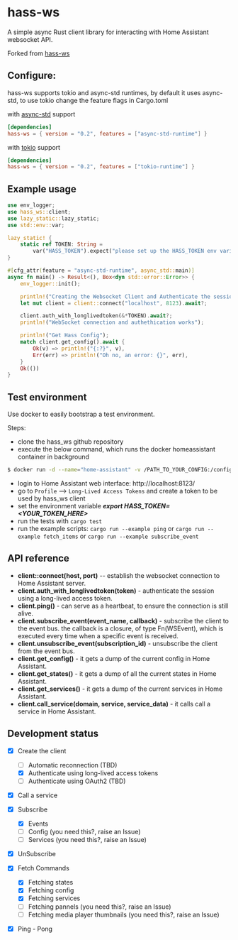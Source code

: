 # hass-ws

A simple async Rust client library for interacting with Home Assistant websocket API.

Forked from [hass-ws](https://github.com/danrusei/hass-ws)

## Configure:

hass-ws supports tokio and async-std runtimes, by default it uses async-std, to use tokio change the feature flags in Cargo.toml

with [async-std](https://async.rs/) support 

```toml
[dependencies]
hass-ws = { version = "0.2", features = ["async-std-runtime"] }
```

with [tokio](https://tokio.rs/) support 

```toml
[dependencies]
hass-ws = { version = "0.2", features = ["tokio-runtime"] }
```

## Example usage

```rust
use env_logger;
use hass_ws::client;
use lazy_static::lazy_static;
use std::env::var;

lazy_static! {
    static ref TOKEN: String =
        var("HASS_TOKEN").expect("please set up the HASS_TOKEN env variable before running this");
}

#[cfg_attr(feature = "async-std-runtime", async_std::main)]
async fn main() -> Result<(), Box<dyn std::error::Error>> {
    env_logger::init();

    println!("Creating the Websocket Client and Authenticate the session");
    let mut client = client::connect("localhost", 8123).await?;

    client.auth_with_longlivedtoken(&*TOKEN).await?;
    println!("WebSocket connection and authethication works");

    println!("Get Hass Config");
    match client.get_config().await {
        Ok(v) => println!("{:?}", v),
        Err(err) => println!("Oh no, an error: {}", err),
    }
    Ok(())
}
```

## Test environment

Use docker to easily bootstrap a test environment.

Steps:

* clone the hass_ws github repository
* execute the below command, which runs the docker homeassistant container in background 

```bash
$ docker run -d --name="home-assistant" -v /PATH_TO_YOUR_CONFIG:/config -v /etc/localtime:/etc/localtime:ro --net=host homeassistant/home-assistant:stable
```

* login to Home Assistant web interface: http://localhost:8123/
* go to `Profile` --> `Long-Lived Access Tokens` and create a token to be used by hass_ws client
* set the environment variable ***export HASS_TOKEN=<YOUR_TOKEN_HERE>*** 
* run the tests with `cargo test`
* run the example scripts: `cargo run --example ping` or `cargo run --example fetch_items` or `cargo run --example subscribe_event` 

## API reference

* **client::connect(host, port)** -- establish the websocket connection to Home Assistant server.
* **client.auth_with_longlivedtoken(token)** - authenticate the session using a long-lived access token.
* **client.ping()** - can serve as a heartbeat, to ensure the connection is still alive.
* **client.subscribe_event(event_name, callback)** - subscribe the client to the event bus. the callback is a closure, of type Fn(WSEvent), which is executed every time when a specific event is received.
* **client.unsubscribe_event(subscription_id)** - unsubscribe the client from the event bus.
* **client.get_config()** - it gets a dump of the current config in Home Assistant.
* **client.get_states()** - it gets a dump of all the current states in Home Assistant.
* **client.get_services()** - it gets a dump of the current services in Home Assistant. 
* **client.call_service(domain, service, service_data)** - it calls call a service in Home Assistant.

## Development status

- [x] Create the client
    - [ ] Automatic reconnection (TBD)
    - [x] Authenticate using long-lived access tokens
    - [ ] Authenticate using OAuth2 (TBD)
- [x] Call a service
- [x] Subscribe
    - [x] Events
    - [ ] Config (you need this?, raise an Issue)
    - [ ] Services (you need this?, raise an Issue)
- [x] UnSubscribe
- [x] Fetch Commands
    - [x] Fetching states
    - [x] Fetching config
    - [x] Fetching services
    - [ ] Fetching pannels (you need this?, raise an Issue)
    - [ ] Fetching media player thumbnails (you need this?, raise an Issue)
- [x] Ping - Pong

